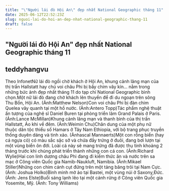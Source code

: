 ```yaml
---
title: "\"Người lái đò Hội An\" đẹp nhất National Geographic tháng 11"
date: 2025-06-12T22:52:23Z
slug: nguoi-lai-do-hoi-an-dep-nhat-national-geographic-thang-11
draft: false
---
```


## "Người lái đò Hội An" đẹp nhất National Geographic tháng 11

## teddyhangvu

Theo InfonetNữ lái đò ngồi chờ khách ở Hội An, khung cảnh lãng mạn của thị trấn Hallstatt hay chú voi châu Phi bị bầy chim vây kín... nằm trong những bức ảnh đẹp nhất tháng 11 do tạp chí National Geographic bình chọn.Một nữ lái đò đang chờ khách lên thuyền để đi du ngoạn trên sông Thu Bồn, Hội An. (Ảnh:Matthew Nelson)Con voi châu Phi bị đàn chim Quelea vây quanh tại một hồ nước. (Ảnh:Antero Topp)Tác phẩm nghệ thuật ấn tượng của nghệ sĩ Daniel Buren tại phòng triển lãm Grand Palais ở Paris. (Ảnh:Lance McMillan)Khung cảnh lãng mạn và thanh bình của thị trấn Hallstatt, Áo khi về đêm. (Ảnh:Weimin Chu)Chân dung của một phụ nữ thuộc dân tộc thiểu số Hamars ở Tây Nam Ethiopia, với bộ trang phục truyền thống duyên dáng và tinh xảo. (Ảnhascal Mannaerts)Một con rồng biển (hay cá ngựa cỏ) có màu sắc sặc sỡ và chứa đầy trứng ở đuôi, đang bơi lượn tại một vùng biển ôn đới. Loài cá này sẽ mang trứng đã được thụ tinh khoảng 2 tháng trước khi chúng phát triển thành những con cá con. (Ảnh:Richard Wylie)Hai con linh dương châu Phi đang đi kiếm thức ăn và nước trên sa mạc ở Công viên Quốc gia Namib-Naukluft, Namibia. (Ảnh:Mikael Stiller)Những con chim cánh cụt đứng trên một tảng băng trôi tại Nam Cực. (Ảnh: Joshua Holko)Bình minh mờ ảo tại Bastei, một vùng núi ở Saxony,Đức. (Ảnh: Jens Elste)Buổi sáng lạnh lẽo tại một cánh rừng ở Công viên Quốc gia Yosemite, Mỹ. (Ảnh: Tony Williams)